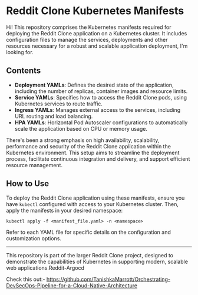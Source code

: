 # Reddit Clone Kubernetes Manifests

Hi! This repository comprises the Kubernetes manifests required for deploying the Reddit Clone application on a Kubernetes cluster. It includes configuration files to manage the services, deployments and other resources necessary for a robust and scalable application deployment, I'm looking for.

## Contents
- **Deployment YAMLs**: Defines the desired state of the application, including the number of replicas, container images and resource limits.
- **Service YAMLs**: Specifies how to access the Reddit Clone pods, using Kubernetes services to route traffic.
- **Ingress YAMLs**: Manages external access to the services, including URL routing and load balancing.
- **HPA YAMLs**: Horizontal Pod Autoscaler configurations to automatically scale the application based on CPU or memory usage.

There's been a strong emphasis on high availability, scalability, performance and security of the Reddit Clone application within the Kubernetes environment. This setup aims to streamline the deployment process, facilitate continuous integration and delivery, and support efficient resource management.

## How to Use
To deploy the Reddit Clone application using these manifests, ensure you have `kubectl` configured with access to your Kubernetes cluster. Then, apply the manifests in your desired namespace:

```
kubectl apply -f <manifest_file.yaml> -n <namespace>
```

Refer to each YAML file for specific details on the configuration and customization options.

---

This repository is part of the larger Reddit Clone project, designed to demonstrate the capabilities of Kubernetes in supporting modern, scalable web applications.Reddit-Argocd

Check this out:- https://github.com/TanishkaMarrott/Orchestrating-DevSecOps-Pipeline-for-a-Cloud-Native-Architecture
